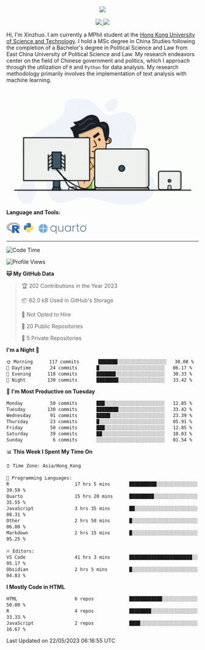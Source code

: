 <div align='center'>
<img src='https://readme-typing-svg.herokuapp.com?font=ubuntu&color=4d3900&center=true&lines=HKUST+Mphil+in+SOSC;Focus+on+China;Code+for+PoliSci'/>
</div>

<p align='center'>
 <a href='https://www.linkedin.com/in/xinzhuo-huang-5161011ba/' target='_blank'>
        <img src='https://img.shields.io/badge/linkedin%20-%230077B5.svg?&style=for-the-badge&logo=linkedin&logoColor=white'/>
    </a>
 <a href='https://twitter.com/HsinchoH' target='_blank'>
        <img src='https://img.shields.io/badge/Twitter-1DA1F2?style=for-the-badge&logo=twitter&logoColor=white'/>
    </a>
    </p>
    
Hi, I'm Xinzhuo. I am currently a MPhil student at the [Hong Kong University of Science and Technology](https://sosc.hkust.edu.hk/node/613). I hold a MSc degree in China Studies following the completion of a Bachelor's degree in Political Science and Law from East China University of Political Science and Law. My research endeavors center on the field of Chinese government and politics, which I approach through the utilization of `R` and `Python` for data analysis. My research methodology primarily involves the implementation of text analysis with machine learning.




<img align='right' src="https://github.com/xinzhuohkust/xinzhuohkust/blob/main/programmer.gif" width="590">



**Language and Tools:**  

<code><img height="36" src="https://raw.githubusercontent.com/github/explore/80688e429a7d4ef2fca1e82350fe8e3517d3494d/topics/r/r.png"></code>
<code><img height="36" src="https://raw.githubusercontent.com/github/explore/80688e429a7d4ef2fca1e82350fe8e3517d3494d/topics/python/python.png"></code>
<code><img height="32" src="https://github.com/quarto-dev/quarto-r/blob/main/man/figures/quarto.png"></code>

---
<!--START_SECTION:waka-->
![Code Time](http://img.shields.io/badge/Code%20Time-540%20hrs%2036%20mins-blue)

![Profile Views](http://img.shields.io/badge/Profile%20Views-120-blue)

**🐱 My GitHub Data** 

> 🏆 202 Contributions in the Year 2023
 > 
> 📦 62.0 kB Used in GitHub's Storage 
 > 
> 🚫 Not Opted to Hire
 > 
> 📜 20 Public Repositories 
 > 
> 🔑 5 Private Repositories  
 > 
**I'm a Night 🦉** 

```text
🌞 Morning      117 commits       ███████░░░░░░░░░░░░░░░░░░   30.08 % 
🌆 Daytime       24 commits       █░░░░░░░░░░░░░░░░░░░░░░░░   06.17 % 
🌃 Evening      118 commits       ███████░░░░░░░░░░░░░░░░░░   30.33 % 
🌙 Night        130 commits       ████████░░░░░░░░░░░░░░░░░   33.42 % 

```
📅 **I'm Most Productive on Tuesday** 

```text
Monday          50 commits       ███░░░░░░░░░░░░░░░░░░░░░░   12.85 % 
Tuesday        130 commits       ████████░░░░░░░░░░░░░░░░░   33.42 % 
Wednesday       91 commits       █████░░░░░░░░░░░░░░░░░░░░   23.39 % 
Thursday        23 commits       █░░░░░░░░░░░░░░░░░░░░░░░░   05.91 % 
Friday          50 commits       ███░░░░░░░░░░░░░░░░░░░░░░   12.85 % 
Saturday        39 commits       ██░░░░░░░░░░░░░░░░░░░░░░░   10.03 % 
Sunday           6 commits       ░░░░░░░░░░░░░░░░░░░░░░░░░   01.54 % 

```


📊 **This Week I Spent My Time On** 

```text
⌚︎ Time Zone: Asia/Hong_Kong

💬 Programming Languages: 
R                        17 hrs 5 mins       ██████████░░░░░░░░░░░░░░░   39.59 % 
Quarto                   15 hrs 20 mins      █████████░░░░░░░░░░░░░░░░   35.55 % 
JavaScript               3 hrs 35 mins       ██░░░░░░░░░░░░░░░░░░░░░░░   08.31 % 
Other                    2 hrs 58 mins       █░░░░░░░░░░░░░░░░░░░░░░░░   06.88 % 
Markdown                 2 hrs 15 mins       █░░░░░░░░░░░░░░░░░░░░░░░░   05.25 % 

🔥 Editors: 
VS Code                  41 hrs 3 mins       ███████████████████████░░   95.17 % 
Obsidian                 2 hrs 5 mins        █░░░░░░░░░░░░░░░░░░░░░░░░   04.83 % 

```

**I Mostly Code in HTML** 

```text
HTML                     6 repos             ████████████░░░░░░░░░░░░░   50.00 % 
R                        4 repos             ████████░░░░░░░░░░░░░░░░░   33.33 % 
JavaScript               2 repos             ████░░░░░░░░░░░░░░░░░░░░░   16.67 % 

```



 Last Updated on 22/05/2023 06:16:55 UTC
<!--END_SECTION:waka-->
    
    
    
    
    
    
    
    

